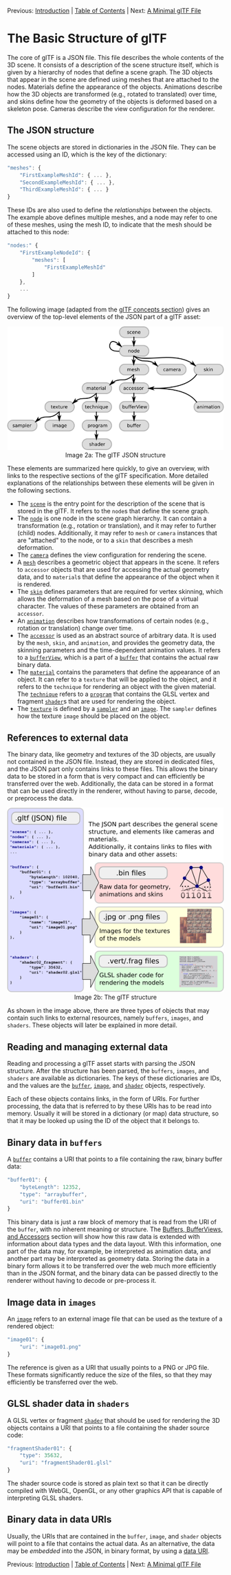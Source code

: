 Previous: [Introduction](gltfTutorial_001_Introduction.md) | [Table of Contents](README.md) | Next: [A Minimal glTF File](gltfTutorial_003_MinimalGltfFile.md)


# The Basic Structure of glTF

The core of glTF is a JSON file. This file describes the whole contents of the 3D scene. It consists of a description of the scene structure itself, which is given by a hierarchy of nodes that define a scene graph. The 3D objects that appear in the scene are defined using meshes that are attached to the nodes. Materials define the appearance of the objects. Animations describe how the 3D objects are transformed (e.g., rotated to translated) over time, and skins define how the geometry of the objects is deformed based on a skeleton pose. Cameras describe the view configuration for the renderer.

## The JSON structure

The scene objects are stored in dictionaries in the JSON file. They can be accessed using an ID, which is the key of the dictionary:

```javascript
"meshes": {
    "FirstExampleMeshId": { ... },
    "SecondExampleMeshId": { ... },
    "ThirdExampleMeshId": { ... }
}
```


These IDs are also used to define the *relationships* between the objects. The example above defines multiple meshes, and a node may refer to one of these meshes, using the mesh ID, to indicate that the mesh should be attached to this node:

```javascript
"nodes:" {
    "FirstExampleNodeId": {
        "meshes": [
            "FirstExampleMeshId"
        ]
    },
    ...
}
```

The following image (adapted from the [glTF concepts section](https://github.com/KhronosGroup/glTF/tree/master/specification#concepts)) gives an overview of the top-level elements of the JSON part of a glTF asset:

<p align="center">
<img src="images/gltfJsonStructure.png" /><br>
<a name="gltfJsonStructure-png"></a>Image 2a: The glTF JSON structure
</p>


These elements are summarized here quickly, to give an overview, with links to the respective sections of the glTF specification. More detailed explanations of the relationships between these elements will be given in the following sections.

- The [`scene`](https://github.com/KhronosGroup/glTF/tree/master/specification#reference-scene) is the entry point for the description of the scene that is stored in the glTF. It refers to the `node`s that define the scene graph.
- The [`node`](https://github.com/KhronosGroup/glTF/tree/master/specification#reference-node) is one node in the scene graph hierarchy. It can contain a transformation (e.g., rotation or translation), and it may refer to further (child) nodes. Additionally, it may refer to `mesh` or `camera` instances that are "attached" to the node, or to a `skin` that describes a mesh deformation.
- The [`camera`](https://github.com/KhronosGroup/glTF/tree/master/specification#reference-camera) defines the view configuration for rendering the scene.
- A [`mesh`](https://github.com/KhronosGroup/glTF/tree/master/specification#reference-mesh) describes a geometric object that appears in the scene. It refers to `accessor` objects that are used for accessing the actual geometry data, and to `material`s that define the appearance of the object when it is rendered.
- The [`skin`](https://github.com/KhronosGroup/glTF/tree/master/specification#reference-skin) defines parameters that are required for vertex skinning, which allows the deformation of a mesh based on the pose of a virtual character. The values of these parameters are obtained from an `accessor`.
- An [`animation`](https://github.com/KhronosGroup/glTF/tree/master/specification#reference-animation) describes how transformations of certain nodes (e.g., rotation or translation) change over time.
- The [`accessor`](https://github.com/KhronosGroup/glTF/tree/master/specification#reference-accessor) is used as an abstract source of arbitrary data. It is used by the `mesh`, `skin`, and `animation`, and provides the geometry data, the skinning parameters and the time-dependent animation values. It refers to a [`bufferView`](https://github.com/KhronosGroup/glTF/tree/master/specification#reference-bufferView), which is a part of a [`buffer`](https://github.com/KhronosGroup/glTF/tree/master/specification#reference-buffer) that contains the actual raw binary data.
- The [`material`](https://github.com/KhronosGroup/glTF/tree/master/specification#reference-material) contains the parameters that define the appearance of an object. It can refer to a `texture` that will be applied to the object, and it refers to the `technique` for rendering an object with the given material. The [`technique`](https://github.com/KhronosGroup/glTF/tree/master/specification#reference-technique) refers to a [`program`](https://github.com/KhronosGroup/glTF/tree/master/specification#reference-program) that contains the GLSL vertex and fragment [`shader`](https://github.com/KhronosGroup/glTF/tree/master/specification#reference-shader)s that are used for rendering the object.  
- The [`texture`](https://github.com/KhronosGroup/glTF/tree/master/specification#reference-texture) is defined by a [`sampler`](https://github.com/KhronosGroup/glTF/tree/master/specification#reference-sampler) and an [`image`](https://github.com/KhronosGroup/glTF/tree/master/specification#reference-image). The `sampler` defines how the texture `image` should be placed on the object.   




## References to external data

The binary data, like geometry and textures of the 3D objects, are usually not contained in the JSON file. Instead, they are stored in dedicated files, and the JSON part only contains links to these files. This allows the binary data to be stored in a form that is very compact and can efficiently be transferred over the web. Additionally, the data can be stored in a format that can be used directly in the renderer, without having to parse, decode, or preprocess the data.    

<p align="center">
<img src="images/gltfStructure.png" /><br>
<a name="gltfStructure-png"></a>Image 2b: The glTF structure
</p>

As shown in the image above, there are three types of objects that may contain such links to external resources, namely `buffers`, `images`, and `shaders`. These objects will later be explained in more detail.



## Reading and managing external data

Reading and processing a glTF asset starts with parsing the JSON structure. After the structure has been parsed, the `buffers`, `images`, and `shaders` are available as dictionaries. The keys of these dictionaries are IDs, and the values are the [`buffer`](https://github.com/KhronosGroup/glTF/tree/master/specification#reference-buffer), [`image`](https://github.com/KhronosGroup/glTF/tree/master/specification#reference-image), and [`shader`](https://github.com/KhronosGroup/glTF/tree/master/specification#reference-shader) objects, respectively.    

Each of these objects contains links, in the form of URIs. For further processing, the data that is referred to by these URIs has to be read into memory. Usually it will be stored in a dictionary (or map) data structure, so that it may be looked up using the ID of the object that it belongs to.


## Binary data in `buffers`

A [`buffer`](https://github.com/KhronosGroup/glTF/tree/master/specification#reference-buffer) contains a URI that points to a file containing the raw, binary buffer data:

```javascript
"buffer01": {
    "byteLength": 12352,
    "type": "arraybuffer",
    "uri": "buffer01.bin"
}
```

This binary data is just a raw block of memory that is read from the URI of the `buffer`, with no inherent meaning or structure. The [Buffers, BufferViews, and Accessors](gltfTutorial_005_BuffersBufferViewsAccessors.md) section will show how this raw data is extended with information about data types and the data layout. With this information, one part of the data may, for example, be interpreted as animation data, and another part may be interpreted as geometry data. Storing the data in a binary form allows it to be transferred over the web much more efficiently than in the JSON format, and the binary data can be passed directly to the renderer without having to decode or pre-process it. 



## Image data in `images`

An [`image`](https://github.com/KhronosGroup/glTF/tree/master/specification#reference-image) refers to an external image file that can be used as the texture of a rendered object:

```javascript
"image01": {
    "uri": "image01.png"
}
```

The reference is given as a URI that usually points to a PNG or JPG file. These formats significantly reduce the size of the files, so that they may efficiently be transferred over the web.




## GLSL shader data in `shaders`

A GLSL vertex or fragment [`shader`](https://github.com/KhronosGroup/glTF/tree/master/specification#reference-shader) that should be used for rendering the 3D objects contains a URI that points to a file containing the shader source code:

```javascript
"fragmentShader01": {
    "type": 35632,
    "uri": "fragmentShader01.glsl"
}
```

The shader source code is stored as plain text so that it can be directly compiled with WebGL, OpenGL, or any other graphics API that is capable of interpreting GLSL shaders.


## Binary data in data URIs

Usually, the URIs that are contained in the `buffer`, `image`, and `shader` objects will point to a file that contains the actual data. As an alternative, the data may be *embedded* into the JSON, in binary format, by using a [data URI](https://developer.mozilla.org/en-US/docs/Web/HTTP/Basics_of_HTTP/Data_URIs).


Previous: [Introduction](gltfTutorial_001_Introduction.md) | [Table of Contents](README.md) | Next: [A Minimal glTF File](gltfTutorial_003_MinimalGltfFile.md)
